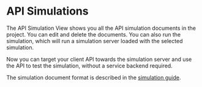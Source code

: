# API Simulations

The API Simulation View shows you all the API simulation documents in the project. You can edit and delete the documents. You can also run the simulation, which will run a simulation server loaded with the selected simulation.

Now you can target your client API towards the simulation server and use the API to test the simulation, without a service backend required.

The simulation document format is described in the [simulation guide](/simulation).
